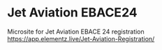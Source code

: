 # Jet Aviation EBACE24
Microsite for Jet Aviation EBACE 24 registration  
https://app.elementz.live/Jet-Aviation-Registration/

